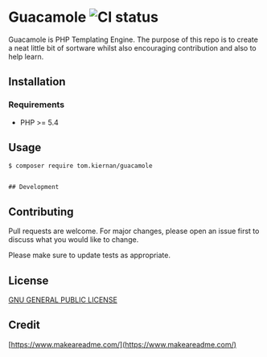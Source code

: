 # Guacamole ![CI status](https://img.shields.io/badge/build-passing-brightgreen.svg)

Guacamole is PHP Templating Engine. The purpose of this repo is to create a neat little bit of sortware whilst also encouraging contribution and also to help learn.

## Installation

### Requirements
* PHP >= 5.4

## Usage
`$ composer require tom.kiernan/guacamole`
```

## Development
```




## Contributing
Pull requests are welcome. For major changes, please open an issue first to discuss what you would like to change.

Please make sure to update tests as appropriate.

## License
[GNU GENERAL PUBLIC LICENSE](https://choosealicense.com/licenses/gpl-3.0/)

## Credit
[https://www.makeareadme.com/](https://www.makeareadme.com/)
